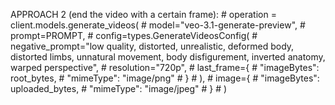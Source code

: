 APPROACH 2 (end the video with a certain frame):
        # operation = client.models.generate_videos(
        #     model="veo-3.1-generate-preview",
        #     prompt=PROMPT,
        #     config=types.GenerateVideosConfig(
        #         negative_prompt="low quality, distorted, unrealistic, deformed body, distorted limbs, unnatural movement, body disfigurement, inverted anatomy, warped perspective",
        #         resolution="720p",
        #         last_frame={
        #             "imageBytes": root_bytes,
        #             "mimeType": "image/png"
        #         }
        #     ),
        #     image={
        #         "imageBytes": uploaded_bytes,
        #         "mimeType": "image/jpeg"
        #     }
        # )